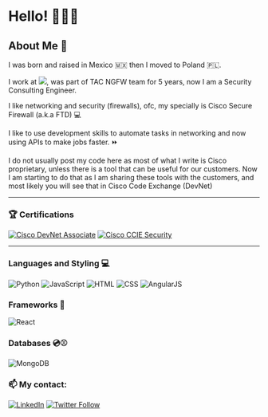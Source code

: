 # Hello! 🙋🏽‍♂️


## About Me 🤪
I was born and raised in Mexico 🇲🇽 then I moved to Poland 🇵🇱.

I work at <a href="https://www.cisco.com"><img src="https://img.shields.io/badge/Cisco-gray?style=plastic&logo=cisco"></a>, was part of TAC NGFW team for 5 years, now I am a Security Consulting Engineer. 

I like networking and security (firewalls), ofc, my specially is Cisco Secure Firewall (a.k.a FTD) 💻 

I like to use development skills to automate tasks in networking and now using APIs to make jobs faster. ⏩

I do not usually post my code here as most of what I write is Cisco proprietary, unless there is a tool that can be useful for our customers.
Now I am starting to do that as I am sharing these tools with the customers, and most likely you will see that in Cisco Code Exchange (DevNet)

---
### 🏆 Certifications
<a href="https://www.credly.com/badges/1c375ed5-3d7a-40a2-bca3-57c5ceb41f47/public_url"><img alt="Cisco DevNet Associate" src="https://img.shields.io/badge/Cisco%20DevNet-Associate-blue?style=for-the-badge&logo=cisco"/></a>
<a href="https://www.credly.com/badges/6dbf8d9d-eecc-4653-b896-2305329cd77d/public_url"><img alt="Cisco CCIE Security" src="https://img.shields.io/badge/CCIE%20Security-%2363710-blue?style=for-the-badge&logo=cisco"/></a>

---
### Languages and Styling 💻
![Python](https://img.shields.io/badge/-Python-05122A?style=for-the-badge&logo=python)
![JavaScript](https://img.shields.io/badge/-JavaScript-05122A?style=for-the-badge&logo=javascript)
![HTML](https://img.shields.io/badge/-HTML-05122A?style=for-the-badge&logo=HTML5)
![CSS](https://img.shields.io/badge/-CSS-05122A?style=for-the-badge&logo=CSS3&logoColor=1572B6)
![AngularJS](https://img.shields.io/badge/-AngularJS-05122A?style=for-the-badge&logo=angularjs&logoColor=1572B6)


### Frameworks 🥞
![React](https://img.shields.io/badge/-React-05122A?style=for-the-badge&logo=react&logoColor=DD0031)


### Databases 💿⚾️
![MongoDB](https://img.shields.io/badge/MongoDB-05122A?style=for-the-badge&logo=mongodb)


### 📫 My contact:
<a href="www.linkedin.com/in/cesarbarrientos"><img alt="LinkedIn" src="https://img.shields.io/badge/LinkedIn-blue?style=for-the-badge&logo=linkedin&logoColor=white"/></a>
<a href="https://twitter.com/i_am_csr"><img alt="Twitter Follow" src="https://img.shields.io/badge/Twitter-blue?style=for-the-badge&logo=twitter&logoColor=white"></a>
